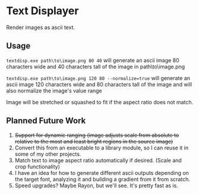 # Text Displayer

Render images as ascii text.

## Usage

```textdisp.exe path\to\image.png 80 40```
will generate an ascii image 80 characters wide and 40 characters tall of the image in path\to\image.png

```textdisp.exe path\to\image.png 120 80 --normalize=true```
will generate an ascii image 120 characters wide and 80 characters tall of the image and will also normalize the image's value range

Image will be stretched or squashed to fit if the aspect ratio does not match.

## Planned Future Work

1. ~~Support for dynamic ranging (image adjusts scale from absolute to relative to the most and least bright regions in the source image)~~
2. Convert this from an executable to a library module, so I can reuse it in some of my other projects.
3. Match text to image aspect ratio automatically if desired. (Scale and crop functionality)
4. I have an idea for how to generate different ascii outputs depending on the target font, analyzing it and building a gradient from it from scratch.
5. Speed upgrades? Maybe Rayon, but we'll see. It's pretty fast as is.
